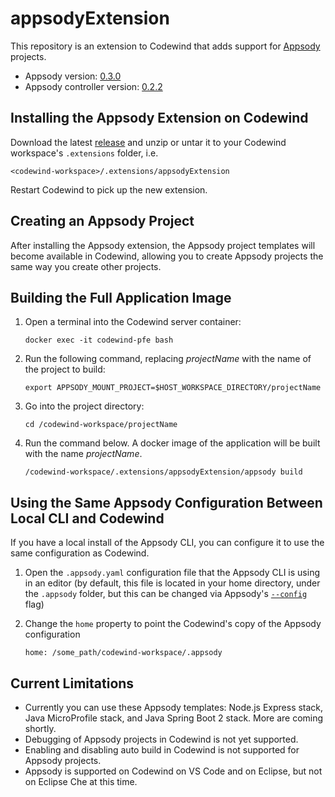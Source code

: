 # appsodyExtension

This repository is an extension to Codewind that adds support for [Appsody](https://appsody.dev) projects.

- Appsody version: [0.3.0](https://github.com/appsody/appsody/releases/tag/0.3.0)
- Appsody controller version: [0.2.2](https://github.com/appsody/controller/releases/tag/0.2.2)

## Installing the Appsody Extension on Codewind

Download the latest [release](https://github.com/kabanero-io/appsodyExtension/releases) and unzip or untar it to your Codewind workspace's `.extensions` folder, i.e.

`<codewind-workspace>/.extensions/appsodyExtension`

Restart Codewind to pick up the new extension.

## Creating an Appsody Project

After installing the Appsody extension, the Appsody project templates will become available in Codewind, allowing you to create Appsody projects the same way you create other projects.

## Building the Full Application Image

1. Open a terminal into the Codewind server container:

   `docker exec -it codewind-pfe bash`
   
2. Run the following command, replacing *projectName* with the name of the project to build:

   `export APPSODY_MOUNT_PROJECT=$HOST_WORKSPACE_DIRECTORY/projectName`

3. Go into the project directory:

   `cd /codewind-workspace/projectName`
   
4. Run the command below. A docker image of the application will be built with the name *projectName*.

   `/codewind-workspace/.extensions/appsodyExtension/appsody build`

## Using the Same Appsody Configuration Between Local CLI and Codewind

If you have a local install of the Appsody CLI, you can configure it to use the same configuration as Codewind.

1. Open the `.appsody.yaml` configuration file that the Appsody CLI is using in an editor (by default, this file is located in your home directory, under the `.appsody` folder, but this can be changed via Appsody's [`--config`](https://appsody.dev/docs/using-appsody/cli-commands) flag)

2. Change the `home` property to point the Codewind's copy of the Appsody configuration

   `home: /some_path/codewind-workspace/.appsody`

## Current Limitations

- Currently you can use these Appsody templates:  Node.js Express stack, Java MicroProfile stack, and Java Spring Boot 2 stack.  More are coming shortly.
- Debugging of Appsody projects in Codewind is not yet supported.
- Enabling and disabling auto build in Codewind is not supported for Appsody projects.
- Appsody is supported on Codewind on VS Code and on Eclipse, but not on Eclipse Che at this time.
